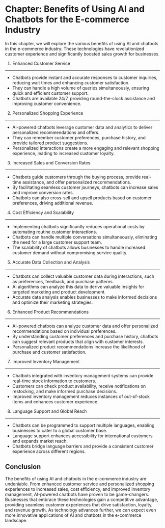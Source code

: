Chapter: Benefits of Using AI and Chatbots for the E-commerce Industry
======================================================================

In this chapter, we will explore the various benefits of using AI and chatbots in the e-commerce industry. These technologies have revolutionized customer experience and significantly boosted sales growth for businesses.

1. Enhanced Customer Service
----------------------------

* Chatbots provide instant and accurate responses to customer inquiries, reducing wait times and enhancing customer satisfaction.
* They can handle a high volume of queries simultaneously, ensuring quick and efficient customer support.
* Chatbots are available 24/7, providing round-the-clock assistance and improving customer convenience.

2. Personalized Shopping Experience
-----------------------------------

* AI-powered chatbots leverage customer data and analytics to deliver personalized recommendations and offers.
* They can remember customer preferences, purchase history, and provide tailored product suggestions.
* Personalized interactions create a more engaging and relevant shopping experience, leading to increased customer loyalty.

3. Increased Sales and Conversion Rates
---------------------------------------

* Chatbots guide customers through the buying process, provide real-time assistance, and offer personalized recommendations.
* By facilitating seamless customer journeys, chatbots can increase sales and improve conversion rates.
* Chatbots can also cross-sell and upsell products based on customer preferences, driving additional revenue.

4. Cost Efficiency and Scalability
----------------------------------

* Implementing chatbots significantly reduces operational costs by automating routine customer interactions.
* Chatbots can handle multiple conversations simultaneously, eliminating the need for a large customer support team.
* The scalability of chatbots allows businesses to handle increased customer demand without compromising service quality.

5. Accurate Data Collection and Analysis
----------------------------------------

* Chatbots can collect valuable customer data during interactions, such as preferences, feedback, and purchase patterns.
* AI algorithms can analyze this data to derive valuable insights for targeted marketing and product development.
* Accurate data analysis enables businesses to make informed decisions and optimize their marketing strategies.

6. Enhanced Product Recommendations
-----------------------------------

* AI-powered chatbots can analyze customer data and offer personalized recommendations based on individual preferences.
* By understanding customer preferences and purchase history, chatbots can suggest relevant products that align with customer interests.
* Personalized product recommendations increase the likelihood of purchase and customer satisfaction.

7. Improved Inventory Management
--------------------------------

* Chatbots integrated with inventory management systems can provide real-time stock information to customers.
* Customers can check product availability, receive notifications on restocking, and make informed purchase decisions.
* Improved inventory management reduces instances of out-of-stock items and enhances customer experience.

8. Language Support and Global Reach
------------------------------------

* Chatbots can be programmed to support multiple languages, enabling businesses to cater to a global customer base.
* Language support enhances accessibility for international customers and expands market reach.
* Chatbots bridge language barriers and provide a consistent customer experience across different regions.

Conclusion
----------

The benefits of using AI and chatbots in the e-commerce industry are undeniable. From enhanced customer service and personalized shopping experiences to increased sales, cost efficiency, and improved inventory management, AI-powered chatbots have proven to be game-changers. Businesses that embrace these technologies gain a competitive advantage, providing seamless customer experiences that drive satisfaction, loyalty, and revenue growth. As technology advances further, we can expect even more innovative applications of AI and chatbots in the e-commerce landscape.
